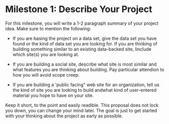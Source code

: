 Milestone 1: Describe Your Project
==================================

For this milestone, you will write a 1-2 paragraph summary of your project idea.
Make sure to mention the following:

* If you are basing the project on a data set, give the data set you have found or the kind of data set you are looking for.  If you are thinking of building something similar to an existing data-backed site, linclude which site(s) you are looking at.

* If you are building a social site, describe what site is most similar and what features you are thinking about building.  Pay particular attendion to how you will avoid scope creep.

* If you are building a 'public facing" web site for an organization, tell us the kind of site you are looking to build andwhat kind of user-entered material you hope to have on your site.

Keep it short, to the point and easily readible.   This proposal does not lock you down, you can change your mind later.  The goal is just to get started with your thinking about the project as early as possible.

